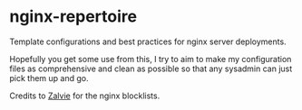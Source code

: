 # nginx-repertoire
Template configurations and best practices for nginx server deployments.

Hopefully you get some use from this, I try to aim to make my configuration files as comprehensive and clean as possible so that any sysadmin can just pick them up and go.

Credits to [Zalvie](https://github.com/Zalvie/nginx_block_files) for the nginx blocklists.
